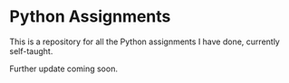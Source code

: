 # Python Assignments
This is a repository for all the Python assignments I have done, currently self-taught.

Further update coming soon.
